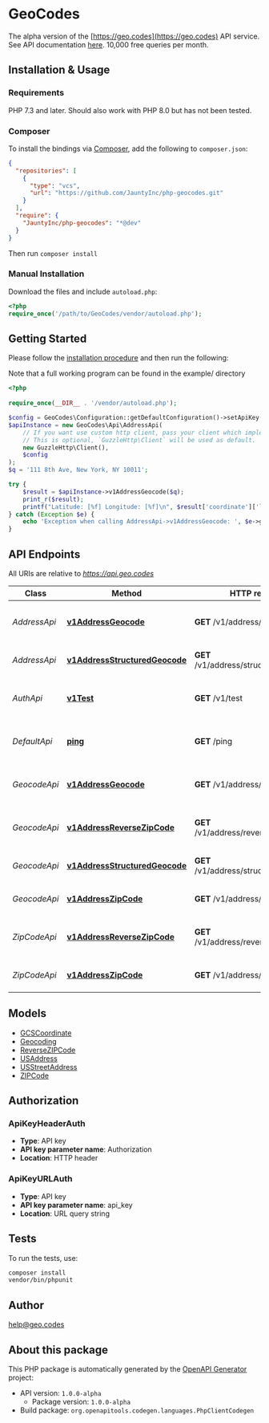# GeoCodes

The alpha version of the [https://geo.codes](https://geo.codes) API service. See API documentation [here](https://geo.codes/docs/api). 10,000 free queries per month.


## Installation & Usage

### Requirements

PHP 7.3 and later.
Should also work with PHP 8.0 but has not been tested.

### Composer

To install the bindings via [Composer](https://getcomposer.org/), add the following to `composer.json`:

```json
{
  "repositories": [
    {
      "type": "vcs",
      "url": "https://github.com/JauntyInc/php-geocodes.git"
    }
  ],
  "require": {
    "JauntyInc/php-geocodes": "*@dev"
  }
}
```

Then run `composer install`

### Manual Installation

Download the files and include `autoload.php`:

```php
<?php
require_once('/path/to/GeoCodes/vendor/autoload.php');
```

## Getting Started

Please follow the [installation procedure](#installation--usage) and then run the following:

Note that a full working program can be found in the example/ directory

```php
<?php
  
require_once(__DIR__ . '/vendor/autoload.php');

$config = GeoCodes\Configuration::getDefaultConfiguration()->setApiKey('Authorization', 'YOUR_API_KEY_HERE');
$apiInstance = new GeoCodes\Api\AddressApi(
    // If you want use custom http client, pass your client which implements `GuzzleHttp\ClientInterface`.
    // This is optional, `GuzzleHttp\Client` will be used as default.
    new GuzzleHttp\Client(),
    $config
);
$q = '111 8th Ave, New York, NY 10011';

try {
    $result = $apiInstance->v1AddressGeocode($q);
    print_r($result);
    printf("Latitude: [%f] Longitude: [%f]\n", $result['coordinate']['latitude'], $result['coordinate']['longitude']);
} catch (Exception $e) {
    echo 'Exception when calling AddressApi->v1AddressGeocode: ', $e->getMessage(), PHP_EOL;
}
```

## API Endpoints

All URIs are relative to *https://api.geo.codes*

Class | Method | HTTP request | Description
------------ | ------------- | ------------- | -------------
*AddressApi* | [**v1AddressGeocode**](docs/Api/AddressApi.md#v1addressgeocode) | **GET** /v1/address/geocode | Geocode an unstructured address string
*AddressApi* | [**v1AddressStructuredGeocode**](docs/Api/AddressApi.md#v1addressstructuredgeocode) | **GET** /v1/address/structured_geocode | Geocode structured addresses
*AuthApi* | [**v1Test**](docs/Api/AuthApi.md#v1test) | **GET** /v1/test | Ping function that tests the API Key
*DefaultApi* | [**ping**](docs/Api/DefaultApi.md#ping) | **GET** /ping | Ping the service without credentials
*GeocodeApi* | [**v1AddressGeocode**](docs/Api/GeocodeApi.md#v1addressgeocode) | **GET** /v1/address/geocode | Geocode an unstructured address string
*GeocodeApi* | [**v1AddressReverseZipCode**](docs/Api/GeocodeApi.md#v1addressreversezipcode) | **GET** /v1/address/reverse_zip_code | Convert a coordinate to a ZIP Code
*GeocodeApi* | [**v1AddressStructuredGeocode**](docs/Api/GeocodeApi.md#v1addressstructuredgeocode) | **GET** /v1/address/structured_geocode | Geocode structured addresses
*GeocodeApi* | [**v1AddressZipCode**](docs/Api/GeocodeApi.md#v1addresszipcode) | **GET** /v1/address/zip_code | Convert a ZIP Code to a coordinate
*ZipCodeApi* | [**v1AddressReverseZipCode**](docs/Api/ZipCodeApi.md#v1addressreversezipcode) | **GET** /v1/address/reverse_zip_code | Convert a coordinate to a ZIP Code
*ZipCodeApi* | [**v1AddressZipCode**](docs/Api/ZipCodeApi.md#v1addresszipcode) | **GET** /v1/address/zip_code | Convert a ZIP Code to a coordinate

## Models

- [GCSCoordinate](docs/Model/GCSCoordinate.md)
- [Geocoding](docs/Model/Geocoding.md)
- [ReverseZIPCode](docs/Model/ReverseZIPCode.md)
- [USAddress](docs/Model/USAddress.md)
- [USStreetAddress](docs/Model/USStreetAddress.md)
- [ZIPCode](docs/Model/ZIPCode.md)

## Authorization

### ApiKeyHeaderAuth

- **Type**: API key
- **API key parameter name**: Authorization
- **Location**: HTTP header



### ApiKeyURLAuth

- **Type**: API key
- **API key parameter name**: api_key
- **Location**: URL query string


## Tests

To run the tests, use:

```bash
composer install
vendor/bin/phpunit
```

## Author

help@geo.codes

## About this package

This PHP package is automatically generated by the [OpenAPI Generator](https://openapi-generator.tech) project:

- API version: `1.0.0-alpha`
    - Package version: `1.0.0-alpha`
- Build package: `org.openapitools.codegen.languages.PhpClientCodegen`
